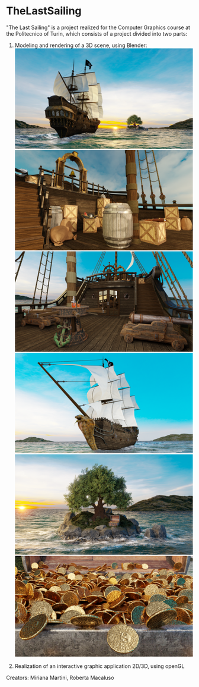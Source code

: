 # TheLastSailing
"The Last Sailing" is a project  realized for the Computer Graphics course at the Politecnico of Turin, which consists of a project divided into two parts: 
1. Modeling and rendering of a 3D scene, using Blender:
   ![image](https://github.com/MirianaMartini/TheLastSailing/blob/main/Rendering/Render_1.png)
   ![image](https://github.com/MirianaMartini/TheLastSailing/blob/main/Rendering/Render_2.png)
   ![image](https://github.com/MirianaMartini/TheLastSailing/blob/main/Rendering/Render_3.png)
   ![image](https://github.com/MirianaMartini/TheLastSailing/blob/main/Rendering/Render_4.png)
   ![image](https://github.com/MirianaMartini/TheLastSailing/blob/main/Rendering/Render_5.png)
   ![image](https://github.com/MirianaMartini/TheLastSailing/blob/main/Rendering/Render_6.png)
   
2. Realization of an interactive graphic application 2D/3D, using openGL




Creators: Miriana Martini, Roberta Macaluso
